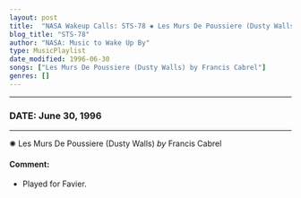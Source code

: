 ```yaml
---
layout: post
title:  "NASA Wakeup Calls: STS-78 ✺ Les Murs De Poussiere (Dusty Walls) by Francis Cabrel ✦ June 30, 1996"
blog_title: "STS-78"
author: "NASA: Music to Wake Up By"
type: MusicPlaylist
date_modified: 1996-06-30
songs: ["Les Murs De Poussiere (Dusty Walls) by Francis Cabrel"]
genres: []
---
```


----
### DATE: June 30, 1996
----
✺ Les Murs De Poussiere (Dusty Walls) *by* Francis Cabrel  

#### Comment:
* Played for Favier.



<br/>
<center>
	<a target="_blank"
	   href="https://twitter.com/intent/tweet?hashtags=Space,NASA,Playlist,NASAWakeupCalls,SpaceProgram&text=🚀 {{ page.author}}, '{{ page.songs.first }}' {{ page.title }}, {{ site.url }}{{ page.url }}&via=nasawakeupcalls"><i class="fab fa-twitter" title="Tweet this page" alt="Tweet this page" style="font-size: 1.3em;"></i></a>
	&nbsp; 	<i class="fas fa-user-astronaut" style="font-size: 1.5em;"></i> &nbsp;
    <a id="custom_amazon_link"
       type="amzn" search="#"
       category="popular music">
    <i class="fab fa-amazon" style="font-size: 1.3em;"></i></a>
</center>

<!-- Randomly resolve an individual entry from a song array -->
<script src="/assets/javascript/seedrandom.min.js"></script>
<script>
  var wake_me_up = ["Les Murs De Poussiere (Dusty Walls) by Francis Cabrel"];
  var prng = new Math.seedrandom();
  function randomSong() {
    song = wake_me_up[Math.floor(Math.random() * wake_me_up.length)];
    var amazon_link = document.getElementById("custom_amazon_link");
    amazon_link.setAttribute("search", song);
  }
  window.onload = randomSong();
</script>
